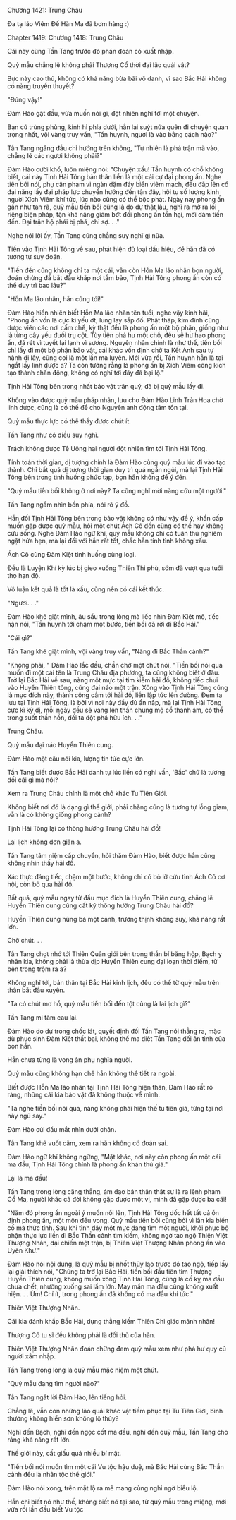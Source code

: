 




Chương 1421: Trung Châu


Đa tạ lão Viêm Đế Hàn Ma đã bơm hàng :)

Chapter 1419: Chương 1418: Trung Châu

Cái này cùng Tần Tang trước đó phán đoán có xuất nhập.

Quỷ mẫu chẳng lẽ không phải Thượng Cổ thời đại lão quái vật?

Bực này cao thủ, không có khả năng bừa bãi vô danh, vì sao Bắc Hải không có nàng truyền thuyết?

"Đúng vậy!"

Đàm Hào gật đầu, vừa muốn nói gì, đột nhiên nghĩ tới một chuyện.

Bạn cũ trùng phùng, kinh hỉ phía dưới, hắn lại suýt nữa quên đi chuyện quan trọng nhất, vội vàng truy vấn, "Tần huynh, ngươi là vào bằng cách nào?"

Tần Tang ngẩng đầu chỉ hướng trên không, "Tự nhiên là phá trận mà vào, chẳng lẽ các ngươi không phải?"

Đàm Hào cười khổ, luôn miệng nói: "Chuyện xấu! Tần huynh có chỗ không biết, cái này Tịnh Hải Tông bản thân liền là một cái cự đại phong ấn. Nghe tiền bối nói, phụ cận phạm vi ngàn dặm đáy biển viêm mạch, đều đắp lên cổ đại năng lấy đại pháp lực chuyển hướng đến tận đây, hội tụ số lượng kinh người Xích Viêm khí tức, lúc nào cũng có thể bộc phát. Ngày nay phong ấn gần như tan rã, quỷ mẫu tiền bối cũng là do dự thật lâu, nghĩ ra mở ra lối riêng biện pháp, tận khả năng giảm bớt đối phong ấn tổn hại, mới dám tiến đến. Đại trận hộ phái bị phá, chỉ sợ. . ."

Nghe nói lời ấy, Tần Tang cũng chẳng suy nghĩ gì nữa.

Tiến vào Tịnh Hải Tông về sau, phát hiện đủ loại dấu hiệu, để hắn đã có tương tự suy đoán.

"Tiến đến cũng không chỉ ta một cái, vẫn còn Hỗn Ma lão nhân bọn người, đoán chừng đã bắt đầu khắp nơi tầm bảo, Tịnh Hải Tông phong ấn còn có thể duy trì bao lâu?"

"Hỗn Ma lão nhân, hắn cũng tới!"

Đàm Hào hiển nhiên biết Hỗn Ma lão nhân tên tuổi, nghe vậy kinh hãi, "Phong ấn vốn là cực kì yếu ớt, lung lay sắp đổ. Phật tháp, kim đỉnh cùng dược viên các nơi cấm chế, kỳ thật đều là phong ấn một bộ phận, giống như là từng cây yếu đuối trụ cột. Tùy tiện phá hư một chỗ, đều sẽ hư hao phong ấn, đã rét vì tuyết lại lạnh vì sương. Nguyên nhân chính là như thế, tiền bối chỉ lấy đi một bộ phận bảo vật, cái khác vốn định chờ ta Kết Anh sau tự hành đi lấy, cũng coi là một lần ma luyện. Mới vừa rồi, Tần huynh hẳn là tại ngắt lấy linh dược a? Ta còn tưởng rằng là phong ấn bị Xích Viêm công kích tạo thành chấn động, không có nghĩ tới đây đã bại lộ."

Tịnh Hải Tông bên trong nhất bảo vật trân quý, đã bị quỷ mẫu lấy đi.

Không vào được quỷ mẫu pháp nhãn, lưu cho Đàm Hào Linh Trản Hoa chờ linh dược, cũng là có thể để cho Nguyên anh động tâm tồn tại.

Quỷ mẫu thực lực có thể thấy được chút ít.

Tần Tang như có điều suy nghĩ.

Trách không được Tề Uông hai người đột nhiên tìm tới Tịnh Hải Tông.

Tính toán thời gian, dị tượng chính là Đàm Hào cùng quỷ mẫu lúc đi vào tạo thành. Chỉ bất quá dị tượng thời gian duy trì quá ngắn ngủi, mà lại Tịnh Hải Tông bên trong tình huống phức tạp, bọn hắn không để ý đến.

"Quỷ mẫu tiền bối không ở nơi này? Ta cũng nghĩ mời nàng cứu một người."

Tần Tang ngắm nhìn bốn phía, nói rõ ý đồ.

Hắn đối Tịnh Hải Tông bên trong bảo vật không có như vậy để ý, khẩn cấp muốn gặp được quỷ mẫu, hỏi một chút Ách Cô đến cùng có thể hay không cứu sống. Nghe Đàm Hào ngữ khí, quỷ mẫu không chỉ có tuân thủ nghiêm ngặt hứa hẹn, mà lại đối với hắn rất tốt, chắc hẳn tính tình không xấu.

Ách Cô cùng Đàm Kiệt tình huống cùng loại.

Đều là Luyện Khí kỳ lúc bị gieo xuống Thiên Thi phù, sớm đã vượt qua tuổi thọ hạn độ.

Vô luận kết quả là tốt là xấu, cũng nên có cái kết thúc.

"Ngươi. . ."

Đàm Hào khẽ giật mình, âu sầu trong lòng mà liếc nhìn Đàm Kiệt mộ, tiếc hận nói, "Tần huynh tới chậm một bước, tiền bối đã rời đi Bắc Hải."

"Cái gì?"

Tần Tang khẽ giật mình, vội vàng truy vấn, "Nàng đi Bắc Thần cảnh?"

"Không phải, " Đàm Hào lắc đầu, chần chờ một chút nói, "Tiền bối nói qua muốn đi một cái tên là Trung Châu địa phương, ta cũng không biết ở đâu. Trở lại Bắc Hải về sau, nàng một mực tại tìm kiếm hải đồ, không tiếc chui vào Huyền Thiên tông, cũng đại náo một trận. Xông vào Tịnh Hải Tông cũng là mục đích này, thành công cầm tới hải đồ, liền lập tức lên đường. Đem ta lưu tại Tịnh Hải Tông, là bởi vì nơi này đầy đủ ẩn nấp, mà lại Tịnh Hải Tông cực kì kỳ dị, mỗi ngày đều sẽ vang lên thần chung mộ cổ thanh âm, có thể trong suốt thần hồn, đối ta đột phá hữu ích. . ."

Trung Châu.

Quỷ mẫu đại náo Huyền Thiên cung.

Đàm Hào một câu nói kia, lượng tin tức cực lớn.

Tần Tang biết được Bắc Hải danh tự lúc liền có nghi vấn, 'Bắc' chữ là tương đối cái gì mà nói?

Xem ra Trung Châu chính là một chỗ khác Tu Tiên Giới.

Không biết nơi đó là dạng gì thế giới, phải chăng cũng là tương tự lồng giam, vẫn là có không giống phong cảnh?

Tịnh Hải Tông lại có thông hướng Trung Châu hải đồ!

Lai lịch không đơn giản a.

Tần Tang tâm niệm cấp chuyển, hỏi thăm Đàm Hào, biết được hắn cũng không nhìn thấy hải đồ.

Xác thực đáng tiếc, chậm một bước, không chỉ có bỏ lỡ cứu tỉnh Ách Cô cơ hội, còn bỏ qua hải đồ.

Bất quá, quỷ mẫu ngay từ đầu mục đích là Huyền Thiên cung, chẳng lẽ Huyền Thiên cung cũng cất kỹ thông hướng Trung Châu hải đồ?

Huyền Thiên cung hùng bá một cảnh, trường thịnh không suy, khả năng rất lớn.

Chờ chút. . .

Tần Tang chợt nhớ tới Thiên Quân giới bên trong thần bí băng hộp, Bạch y nhân kia, không phải là thừa dịp Huyền Thiên cung đại loạn thời điểm, từ bên trong trộm ra a?

Không nghĩ tới, bản thân tại Bắc Hải kinh lịch, đều có thể từ quỷ mẫu trên thân bắt đầu xuyên.

"Ta có chút mơ hồ, quỷ mẫu tiền bối đến tột cùng là lai lịch gì?"

Tần Tang mi tâm cau lại.

Đàm Hào do dự trong chốc lát, quyết định đối Tần Tang nói thẳng ra, mặc dù phục sinh Đàm Kiệt thất bại, không thể ma diệt Tần Tang đối ân tình của bọn hắn.

Hắn chưa từng là vong ân phụ nghĩa người.

Quỷ mẫu cũng không hạn chế hắn không thể tiết ra ngoài.

Biết được Hỗn Ma lão nhân tại Tịnh Hải Tông hiện thân, Đàm Hào rất rõ ràng, những cái kia bảo vật đã không thuộc về mình.

"Ta nghe tiền bối nói qua, nàng không phải hiện thế tu tiên giả, từng tại nơi này ngủ say."

Đàm Hào cúi đầu mắt nhìn dưới chân.

Tần Tang khẽ vuốt cằm, xem ra hắn không có đoán sai.

Đàm Hào ngữ khí không ngừng, "Mặt khác, nơi này còn phong ấn một cái ma đầu, Tịnh Hải Tông chính là phong ấn khán thủ giả."

Lại là ma đầu!

Tần Tang trong lòng căng thẳng, ám đạo bản thân thật sự là ra lệnh phạm Cổ Ma, người khác cả đời không gặp được một vị, mình đã gặp được ba cái!

"Năm đó phong ấn ngoài ý muốn nổi lên, Tịnh Hải Tông dốc hết tất cả ổn định phong ấn, một môn đều vong. Quỷ mẫu tiền bối cũng bởi vì lần kia biến cố mà thức tỉnh. Sau khi tỉnh dậy một mực đang tìm một người, khôi phục bộ phận thực lực liền đi Bắc Thần cảnh tìm kiếm, không ngờ tao ngộ Thiên Việt Thượng Nhân, đại chiến một trận, bị Thiên Việt Thượng Nhân phong ấn vào Uyên Khư."

Đàm Hào nói nội dung, là quỷ mẫu bị nhốt thủy lao trước đó tao ngộ, tiếp lấy lại giải thích nói, "Chúng ta trở lại Bắc Hải, tiền bối đầu tiên tìm Thượng Huyền Thiên cung, không muốn xông Tịnh Hải Tông, cũng là cố kỵ ma đầu chưa chết, nhưỡng xuống sai lầm lớn. May mắn ma đầu cũng không xuất hiện. . . Ừm! Chí ít, trong phong ấn đã không có ma đầu khí tức."

Thiên Việt Thượng Nhân.

Cái kia đánh khắp Bắc Hải, dựng thẳng kiếm Thiên Chi giác mãnh nhân!

Thượng Cổ tu sĩ đều không phải là đối thủ của hắn.

Thiên Việt Thượng Nhân đoán chừng đem quỷ mẫu xem như phá hư quy củ người xâm nhập.

Tần Tang trong lòng là quỷ mẫu mặc niệm một chút.

"Quỷ mẫu đang tìm người nào?"

Tần Tang ngắt lời Đàm Hào, lên tiếng hỏi.

Chẳng lẽ, vẫn còn những lão quái khác vật tiềm phục tại Tu Tiên Giới, bình thường không hiển sơn không lộ thủy?

Nghĩ đến Bạch, nghĩ đến ngọc cốt ma đầu, nghĩ đến quỷ mẫu, Tần Tang cho rằng khả năng rất lớn.

Thế giới này, cất giấu quá nhiều bí mật.

"Tiền bối nói muốn tìm một cái Vu tộc hậu duệ, mà Bắc Hải cùng Bắc Thần cảnh đều là nhân tộc thế giới."

Đàm Hào nói xong, trên mặt lộ ra mê mang cùng nghi ngờ biểu lộ.

Hắn chỉ biết nó như thế, không biết nó tại sao, từ quỷ mẫu trong miệng, mới vừa rồi lần đầu biết Vu tộc




